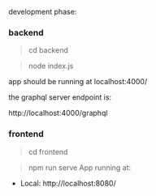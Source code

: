 development phase:
### backend
> cd backend 

> node index.js

app should be running at localhost:4000/ 

the graphql server endpoint is: 

  http://localhost:4000/graphql
  
### frontend 

>cd frontend 

> npm run serve
  App running at:
  - Local:   http://localhost:8080/ 

